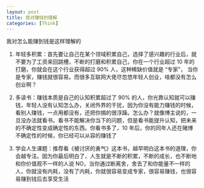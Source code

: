 ```yaml
---
layout: post
title: 我对赚钱的理解
categories: [Think]
---
```


我对怎么能赚到钱是这样理解的

1. 年轻多积累：首先要让自己在某个领域积累自己，选择了感兴趣的行业后，就不要为了工资来回跳槽，不断的打磨和积累自己，你在一个行业超过 10 年的打磨，你就会在这个行业获得超过 90% 人，这种稀缺价值就是 “专家”， 当你是专家，赚钱就很容易。而很多互联网大佬尽忽悠年轻人创业，啥都没有怎么创业啊？

2. 多读书：赚钱本质是自己的认知积累超过了 90% 的人，你光靠认知就可以赚钱，年轻人没有认知怎么办，关闭外界的干扰，因为你没有能力赚钱的时候，看别人赚钱，一点用都没有，还把你搞的很浮躁。怎么办？就像博主说的，一旦没办法就看书。看书不能解决你当下的问题，但是看书能提升认知，把未来的不确定性变成确定性的东西。你看书多了，10 年后，你的同年人还在赌博不确定性的时候，你已经可以从容的赚钱了

3. 学会人生课题：推荐看《被讨厌的勇气》这本书，越早明白这本书的道理，你会越专注。因为你最后明白了，人生就是不断的积累，不断的成长，也不断地和你价值观不一样的人说 NO，当你通过断离舍，舍去了和你能量不一样的人，你就没有内耗，没有了内耗，你就很容易变成专家，很容易赚钱，也很容易赚到钱后去享受生活
